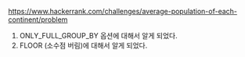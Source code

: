 https://www.hackerrank.com/challenges/average-population-of-each-continent/problem

1. ONLY_FULL_GROUP_BY 옵션에 대해서 알게 되었다.
2. FLOOR (소수점 버림)에 대해서 알게 되었다.
